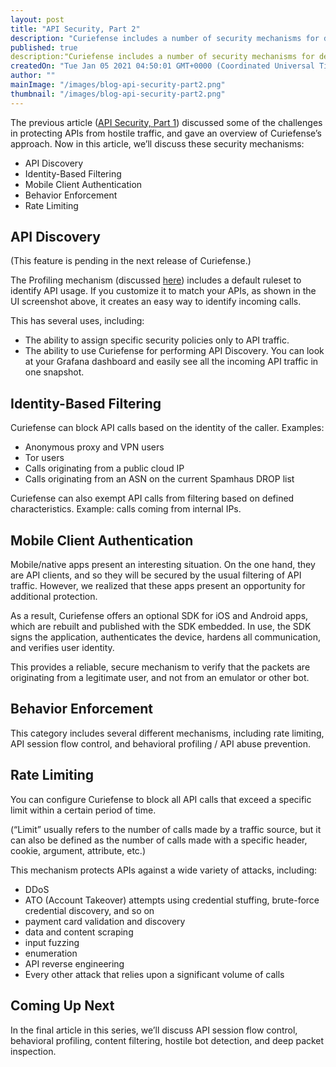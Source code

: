 ```yaml
---
layout: post
title: "API Security, Part 2"
description: "Curiefense includes a number of security mechanisms for defending APIs against hostile traffic. This article discusses API Discovery, Identity-Based Filtering, Mobile Client Authentication, Behavior Enforcement, and Rate Limiting."
published: true
description:"Curiefense includes a number of security mechanisms for defending APIs against hostile traffic. This article discusses API Discovery, Identity-Based Filtering, Mobile Client Authentication, Behavior Enforcement, and Rate Limiting."
createdOn: "Tue Jan 05 2021 04:50:01 GMT+0000 (Coordinated Universal Time)"
author: ""
mainImage: "/images/blog-api-security-part2.png"
thumbnail: "/images/blog-api-security-part2.png"
---
```


<p>
    The previous article (<a href="https://www.curiefense.io/post/api-security-part-1">API Security, Part 1</a>) discussed some of the challenges in protecting APIs from hostile traffic, and gave an overview of Curiefense’s approach. Now in
    this article, we’ll discuss these security mechanisms:
</p>
<ul>
    <li>API Discovery</li>
    <li>Identity-Based Filtering</li>
    <li>Mobile Client Authentication</li>
    <li>Behavior Enforcement</li>
    <li>Rate Limiting<br /></li>
</ul>
<h2>API Discovery</h2>
<p>(This feature is pending in the next release of Curiefense.)&nbsp;</p>
<p>
    The Profiling mechanism (discussed <a href="https://www.curiefense.io/post/an-intuitive-system">here</a>) includes a default ruleset to identify API usage. If you customize it to match your APIs, as shown in the UI screenshot above, it
    creates an easy way to identify incoming calls.
</p>
<p>This has several uses, including:</p>
<ul>
    <li>The ability to assign specific security policies only to API traffic.</li>
    <li>The ability to use Curiefense for performing API Discovery. You can look at your Grafana dashboard and easily see all the incoming API traffic in one snapshot.&nbsp;<br /></li>
</ul>
<h2>Identity-Based Filtering</h2>
<p>Curiefense can block API calls based on the identity of the caller. Examples:</p>
<ul>
    <li>Anonymous proxy and VPN users</li>
    <li>Tor users</li>
    <li>Calls originating from a public cloud IP</li>
    <li>Calls originating from an ASN on the current Spamhaus DROP list</li>
</ul>
<p>Curiefense can also exempt API calls from filtering based on defined characteristics. Example: calls coming from internal IPs.<br /></p>
<h2>Mobile Client Authentication</h2>
<p>
    Mobile/native apps present an interesting situation. On the one hand, they are API clients, and so they will be secured by the usual filtering of API traffic. However, we realized that these apps present an opportunity for additional
    protection.
</p>
<p>
    As a result, Curiefense offers an optional SDK for iOS and Android apps, which are rebuilt and published with the SDK embedded. In use, the SDK signs the application, authenticates the device, hardens all communication, and verifies
    user identity.&nbsp;
</p>
<p>This provides a reliable, secure mechanism to verify that the packets are originating from a legitimate user, and not from an emulator or other bot.<br /></p>
<h2>Behavior Enforcement&nbsp;</h2>
<p>This category includes several different mechanisms, including rate limiting, API session flow control, and behavioral profiling / API abuse prevention.<br /></p>
<h2>Rate Limiting</h2>
<p>You can configure Curiefense to block all API calls that exceed a specific limit within a certain period of time.&nbsp;</p>
<p>(“Limit” usually refers to the number of calls made by a traffic source, but it can also be defined as the number of calls made with a specific header, cookie, argument, attribute, etc.)</p>
<p>This mechanism protects APIs against a wide variety of attacks, including:&nbsp;</p>
<ul>
    <li>DDoS</li>
    <li>ATO (Account Takeover) attempts using credential stuffing, brute-force credential discovery, and so on</li>
    <li>payment card validation and discovery</li>
    <li>data and content scraping&nbsp;</li>
    <li>input fuzzing</li>
    <li>enumeration</li>
    <li>API reverse engineering</li>
    <li>Every other attack that relies upon a significant volume of calls</li>
</ul>
<h2>Coming Up Next</h2>
<p>In the final article in this series, we’ll discuss API session flow control, behavioral profiling, content filtering, hostile bot detection, and deep packet inspection.<br /></p>
